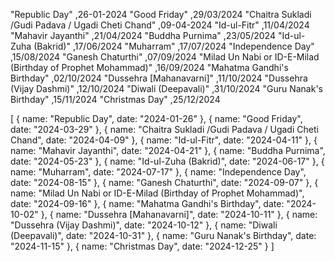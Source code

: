 "Republic Day" ,26-01-2024
"Good Friday" ,29/03/2024
"Chaitra Sukladi /Gudi Padava / Ugadi Cheti Chand" ,09-04-2024
"Id-ul-Fitr" ,11/04/2024
"Mahavir Jayanthi" ,21/04/2024
"Buddha Purnima" ,23/05/2024
"Id-ul-Zuha (Bakrid)" ,17/06/2024
"Muharram" ,17/07/2024
"Independence Day" ,15/08/2024
"Ganesh Chaturthi" ,07/09/2024
"Milad Un Nabi or ID-E-Milad
(Birthday of Prophet Mohammad)" ,16/09/2024
"Mahatma Gandhi's Birthday" ,02/10/2024
"Dussehra [Mahanavarni]" ,11/10/2024
"Dussehra (Vijay Dashmi)" ,12/10/2024
"Diwali (Deepavali)" ,31/10/2024
"Guru Nanak's Birthday" ,15/11/2024
"Christmas Day" ,25/12/2024


[
  { name: "Republic Day", date: "2024-01-26" },
  { name: "Good Friday", date: "2024-03-29" },
  { name: "Chaitra Sukladi /Gudi Padava / Ugadi Cheti Chand", date: "2024-04-09" },
  { name: "Id-ul-Fitr", date: "2024-04-11" },
  { name: "Mahavir Jayanthi", date: "2024-04-21" },
  { name: "Buddha Purnima", date: "2024-05-23" },
  { name: "Id-ul-Zuha (Bakrid)", date: "2024-06-17" },
  { name: "Muharram", date: "2024-07-17" },
  { name: "Independence Day", date: "2024-08-15" },
  { name: "Ganesh Chaturthi", date: "2024-09-07" },
  { name: "Milad Un Nabi or ID-E-Milad (Birthday of Prophet Mohammad)", date: "2024-09-16" },
  { name: "Mahatma Gandhi's Birthday", date: "2024-10-02" },
  { name: "Dussehra [Mahanavarni]", date: "2024-10-11" },
  { name: "Dussehra (Vijay Dashmi)", date: "2024-10-12" },
  { name: "Diwali (Deepavali)", date: "2024-10-31" },
  { name: "Guru Nanak's Birthday", date: "2024-11-15" },
  { name: "Christmas Day", date: "2024-12-25" }
]

